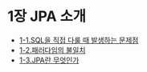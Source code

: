 # 1장 JPA 소개
- [1-1.SQL을 직접 다룰 때 발생하는 문제점](1-1.SQL%EC%9D%84%20%EC%A7%81%EC%A0%91%20%EB%8B%A4%EB%A3%B0%20%EB%95%8C%20%EB%B0%9C%EC%83%9D%ED%95%98%EB%8A%94%20%EB%AC%B8%EC%A0%9C%EC%A0%90.md)
- [1-2.패러다임의 불일치](1-2.%ED%8C%A8%EB%9F%AC%EB%8B%A4%EC%9E%84%EC%9D%98%20%EB%B6%88%EC%9D%BC%EC%B9%98.md)
- [1-3.JPA란 무엇인가](1-3.JPA%EB%9E%80%20%EB%AC%B4%EC%97%87%EC%9D%B8%EA%B0%80.md)